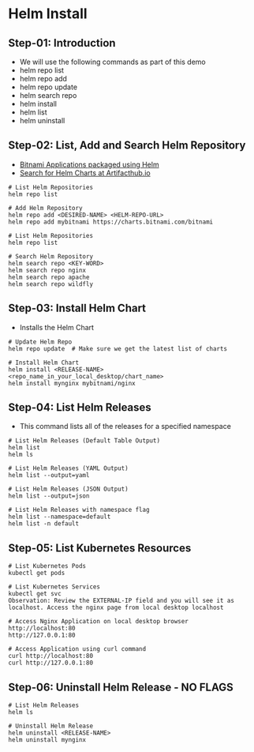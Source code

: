 # Helm Install 

## Step-01: Introduction
- We will use the following commands as part of this demo
- helm repo list
- helm repo add
- helm repo update
- helm search repo
- helm install
- helm list
- helm uninstall 

## Step-02: List, Add and Search Helm Repository
- [Bitnami Applications packaged using Helm](https://bitnami.com/stacks/helm)
- [Search for Helm Charts at Artifacthub.io](https://artifacthub.io/)
```t
# List Helm Repositories
helm repo list

# Add Helm Repository
helm repo add <DESIRED-NAME> <HELM-REPO-URL>
helm repo add mybitnami https://charts.bitnami.com/bitnami

# List Helm Repositories
helm repo list

# Search Helm Repository
helm search repo <KEY-WORD>
helm search repo nginx
helm search repo apache
helm search repo wildfly
```

## Step-03: Install Helm Chart
- Installs the Helm Chart
```t
# Update Helm Repo
helm repo update  # Make sure we get the latest list of charts

# Install Helm Chart
helm install <RELEASE-NAME> <repo_name_in_your_local_desktop/chart_name>
helm install mynginx mybitnami/nginx
```

## Step-04: List Helm Releases
- This command lists all of the releases for a specified namespace
```t
# List Helm Releases (Default Table Output)
helm list 
helm ls

# List Helm Releases (YAML Output)
helm list --output=yaml

# List Helm Releases (JSON Output)
helm list --output=json

# List Helm Releases with namespace flag
helm list --namespace=default
helm list -n default
```

## Step-05: List Kubernetes Resources
```t
# List Kubernetes Pods
kubectl get pods

# List Kubernetes Services
kubectl get svc
Observation: Review the EXTERNAL-IP field and you will see it as localhost. Access the nginx page from local desktop localhost

# Access Nginx Application on local desktop browser
http://localhost:80
http://127.0.0.1:80

# Access Application using curl command
curl http://localhost:80
curl http://127.0.0.1:80
```
## Step-06: Uninstall Helm Release - NO FLAGS
```t
# List Helm Releases
helm ls

# Uninstall Helm Release
helm uninstall <RELEASE-NAME>
helm uninstall mynginx 
```
